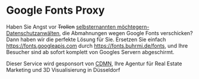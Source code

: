 # Google Fonts Proxy

Haben Sie Angst vor ~~Trollen~~ [selbsternannten möchtegern-Datenschutzanwälten](https://www.datenschutzanwalt.eu), die Abmahnungen wegen Google Fonts verschicken? Dann haben wir die perfekte Lösung für Sie. Ersetzen Sie einfach https://fonts.googleapis.com durch https://fonts.buhrmi.de/fonts, und Ihre Besucher sind ab sofort komplett von Googles Servern abgeschirmt.

Dieser Service wird gesponsort von [CDMN](https://cdmn.de), Ihre Agentur für Real Estate Marketing und 3D Visualisierung in Düsseldorf
